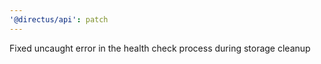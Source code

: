```yaml
---
'@directus/api': patch
---
```


Fixed uncaught error in the health check process during storage cleanup
